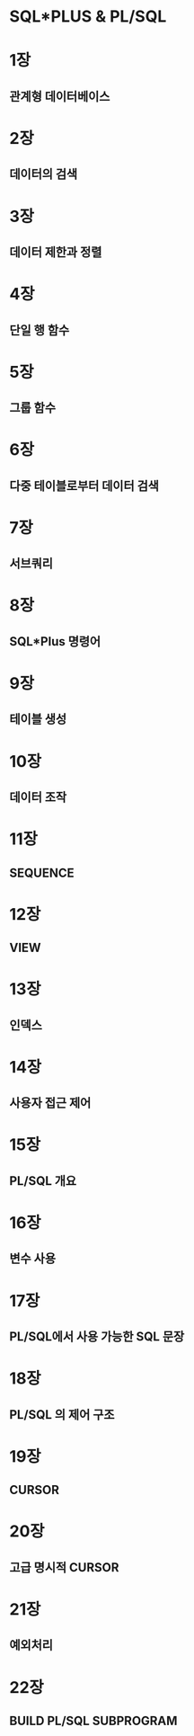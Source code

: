 # SQL*PLUS & PL/SQL

<h1> 1장 </h1>
<h2> 관계형 데이터베이스 </h2>

<h1> 2장 </h1>
<h2> 데이터의 검색 </h2>

<h1>3장</h1>
<h2> 데이터 제한과 정렬 </h2>

<h1>4장</h1>
<h2> 단일 행 함수 </h2>

<h1>5장</h1>
<h2> 그룹 함수 </h2>

<h1>6장</h1>
<h2> 다중 테이블로부터 데이터 검색 </h2>

<h1>7장</h1>
<h2> 서브쿼리 </h2>

<h1>8장</h1>
<h2> SQL*Plus 명령어 </h2>

<h1>9장</h1>
<h2> 테이블 생성 </h2>

<h1>10장</h1>
<h2> 데이터 조작 </h2>

<h1>11장</h1>
<h2> SEQUENCE </h2>

<h1>12장</h1>
<h2> VIEW </h2>

<h1>13장</h1>
<h2> 인덱스 </h2>

<h1>14장</h1>
<h2> 사용자 접근 제어 </h2>

<h1>15장</h1>
<h2> PL/SQL 개요 </h2>

<h1>16장</h1>
<h2> 변수 사용 </h2>

<h1>17장</h1>
<h2> PL/SQL에서 사용 가능한 SQL 문장 </h2>

<h1>18장</h1>
<h2> PL/SQL 의 제어 구조 </h2>

<h1>19장</h1>
<h2> CURSOR </h2>

<h1>20장</h1>
<h2> 고급 명시적 CURSOR </h2>

<h1>21장</h1>
<h2> 예외처리 </h2>

<h1>22장</h1>
<h2> BUILD PL/SQL SUBPROGRAM </h2>
